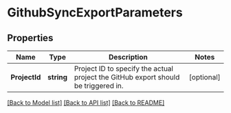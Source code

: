 # GithubSyncExportParameters

## Properties

Name | Type | Description | Notes
------------ | ------------- | ------------- | -------------
**ProjectId** | **string** | Project ID to specify the actual project the GitHub export should be triggered in. | [optional] 

[[Back to Model list]](../README.md#documentation-for-models) [[Back to API list]](../README.md#documentation-for-api-endpoints) [[Back to README]](../README.md)


